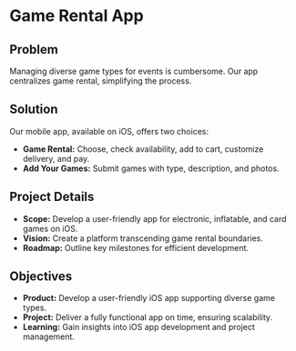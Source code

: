 # Game Rental App

## Problem

Managing diverse game types for events is cumbersome. Our app centralizes game rental, simplifying the process.

## Solution

Our mobile app, available on iOS, offers two choices:

- **Game Rental:** Choose, check availability, add to cart, customize delivery, and pay.
- **Add Your Games:** Submit games with type, description, and photos.

## Project Details

- **Scope:** Develop a user-friendly app for electronic, inflatable, and card games on iOS.
- **Vision:** Create a platform transcending game rental boundaries.
- **Roadmap:** Outline key milestones for efficient development.

## Objectives

- **Product:** Develop a user-friendly iOS app supporting diverse game types.
- **Project:** Deliver a fully functional app on time, ensuring scalability.
- **Learning:** Gain insights into iOS app development and project management.

